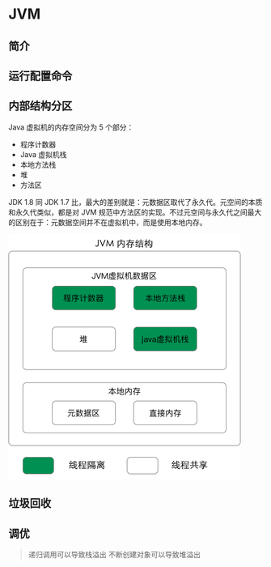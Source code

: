 # JVM
## 简介

## 运行配置命令



## 内部结构分区

Java 虚拟机的内存空间分为 5 个部分：

- 程序计数器
- Java 虚拟机栈
- 本地方法栈
- 堆
- 方法区

JDK 1.8 同 JDK 1.7 比，最大的差别就是：元数据区取代了永久代。元空间的本质和永久代类似，都是对 JVM 规范中方法区的实现。不过元空间与永久代之间最大的区别在于：元数据空间并不在虚拟机中，而是使用本地内存。

![JVM内存结构](../_media/java/jvm-memory-structure.jpg)

## 垃圾回收

## 调优

> 递归调用可以导致栈溢出
> 不断创建对象可以导致堆溢出